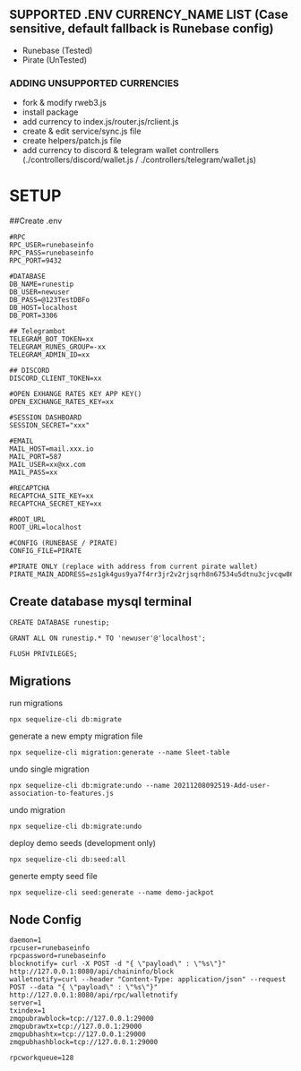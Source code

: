 ## SUPPORTED .ENV CURRENCY_NAME LIST (Case sensitive, default fallback is Runebase config)
- Runebase (Tested)
- Pirate (UnTested)

### ADDING UNSUPPORTED CURRENCIES
- fork & modify rweb3.js 
- install package
- add currency to index.js/router.js/rclient.js
- create & edit service/sync.js file
- create helpers/patch.js file
- add currency to discord & telegram wallet controllers (./controllers/discord/wallet.js / ./controllers/telegram/wallet.js)

# SETUP

##Create .env

```
#RPC
RPC_USER=runebaseinfo
RPC_PASS=runebaseinfo
RPC_PORT=9432

#DATABASE
DB_NAME=runestip
DB_USER=newuser
DB_PASS=@123TestDBFo
DB_HOST=localhost
DB_PORT=3306

## Telegrambot
TELEGRAM_BOT_TOKEN=xx
TELEGRAM_RUNES_GROUP=-xx
TELEGRAM_ADMIN_ID=xx

## DISCORD
DISCORD_CLIENT_TOKEN=xx

#OPEN EXHANGE RATES KEY APP KEY()
OPEN_EXCHANGE_RATES_KEY=xx

#SESSION DASHBOARD
SESSION_SECRET="xxx"

#EMAIL
MAIL_HOST=mail.xxx.io
MAIL_PORT=587
MAIL_USER=xx@xx.com
MAIL_PASS=xx

#RECAPTCHA
RECAPTCHA_SITE_KEY=xx
RECAPTCHA_SECRET_KEY=xx

#ROOT_URL
ROOT_URL=localhost

#CONFIG (RUNEBASE / PIRATE)
CONFIG_FILE=PIRATE

#PIRATE ONLY (replace with address from current pirate wallet)
PIRATE_MAIN_ADDRESS=zs1gk4gus9ya7f4rr3jr2v2rjsqrh8n67534u5dtnu3cjvcqw867ft3ewfeqg6fsakeh8vyqe2xyrg

```
## Create database mysql terminal
```
CREATE DATABASE runestip;

GRANT ALL ON runestip.* TO 'newuser'@'localhost';

FLUSH PRIVILEGES;
```

## Migrations

run migrations
````
npx sequelize-cli db:migrate
````

generate a new empty migration file
````
npx sequelize-cli migration:generate --name Sleet-table

````

undo single migration
````
npx sequelize-cli db:migrate:undo --name 20211208092519-Add-user-association-to-features.js

````

undo migration
````
npx sequelize-cli db:migrate:undo
````

deploy demo seeds (development only)
````
npx sequelize-cli db:seed:all
````

generte empty seed file
````
npx sequelize-cli seed:generate --name demo-jackpot
````



## Node Config
```
daemon=1
rpcuser=runebaseinfo
rpcpassword=runebaseinfo
blocknotify= curl -X POST -d "{ \"payload\" : \"%s\"}" http://127.0.0.1:8080/api/chaininfo/block
walletnotify=curl --header "Content-Type: application/json" --request POST --data "{ \"payload\" : \"%s\"}" http://127.0.0.1:8080/api/rpc/walletnotify
server=1
txindex=1
zmqpubrawblock=tcp://127.0.0.1:29000
zmqpubrawtx=tcp://127.0.0.1:29000
zmqpubhashtx=tcp://127.0.0.1:29000
zmqpubhashblock=tcp://127.0.0.1:29000

rpcworkqueue=128

```